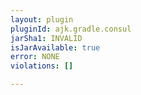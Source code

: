```yaml
---
layout: plugin
pluginId: ajk.gradle.consul
jarSha1: INVALID
isJarAvailable: true
error: NONE
violations: []

---
```

